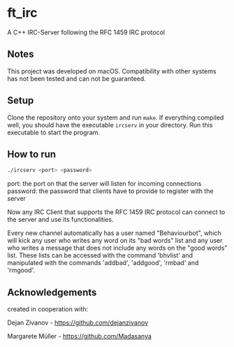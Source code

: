 # ft_irc
A C++ IRC-Server following the RFC 1459 IRC protocol

## Notes
This project was developed on macOS. Compatibility with other systems has not been tested and can not be guaranteed.

## Setup

Clone the repository onto your system and run `make`. 
If everything compiled well, you should have the executable `ircserv` in your directory. Run this executable to start the program.

## How to run

```bash
./ircserv <port> <password>
```
port: the port on that the server will listen for incoming connections
password: the password that clients have to provide to register with the server

Now any IRC Client that supports the RFC 1459 IRC protocol can connect to the server and use its functionalities.

Every new channel automatically has a user named "Behaviourbot", which will kick any user who writes any word on its "bad words" list and any user who writes a message that does not include any words on the "good words" list. These lists can be accessed with the command 'bhvlist' and manipulated with the commands 'addbad', 'addgood', 'rmbad' and 'rmgood'.

## Acknowledgements
created in cooperation with:

Dejan Zivanov - https://github.com/dejanzivanov

Margarete Müller - https://github.com/Madasanya

